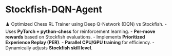 # Stockfish-DQN-Agent
♟️ Optimized Chess RL Trainer using Deep Q-Network (DQN) vs Stockfish.  - Uses **PyTorch + python-chess** for reinforcement learning.   - **Per-move rewards** based on Stockfish evaluations.   - Implements **Prioritized Experience Replay (PER)**.   - **Parallel CPU/GPU training** for efficiency.   - Dynamically adjusts **Stockfish skill level**.
